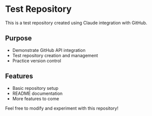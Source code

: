 # Test Repository

This is a test repository created using Claude integration with GitHub.

## Purpose
- Demonstrate GitHub API integration
- Test repository creation and management
- Practice version control

## Features
- Basic repository setup
- README documentation
- More features to come

Feel free to modify and experiment with this repository!